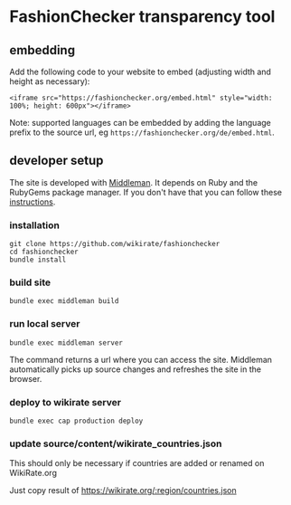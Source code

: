 
# FashionChecker transparency tool

## embedding
Add the following code to your website to embed (adjusting width and height as necessary):
```
<iframe src="https://fashionchecker.org/embed.html" style="width: 100%; height: 600px"></iframe>
```
Note: supported languages can be embedded by adding the language prefix to the source url, eg `https://fashionchecker.org/de/embed.html`.

## developer setup
The site is developed with [Middleman](https://middlemanapp.com). It depends on Ruby and the 
RubyGems package manager. If you don't have that you can follow these [instructions](https://middlemanapp.com/basics/install/). 
 
 
### installation 
```
git clone https://github.com/wikirate/fashionchecker
cd fashionchecker
bundle install
```

### build site
```
bundle exec middleman build
```

### run local server
```
bundle exec middleman server
```  

The command returns a url where you can access the site.
Middleman automatically picks up source changes and refreshes
the site in the browser.

### deploy to wikirate server
``` 
bundle exec cap production deploy
```

### update source/content/wikirate_countries.json

This should only be necessary if countries are added or renamed on WikiRate.org

Just copy result of https://wikirate.org/:region/countries.json
